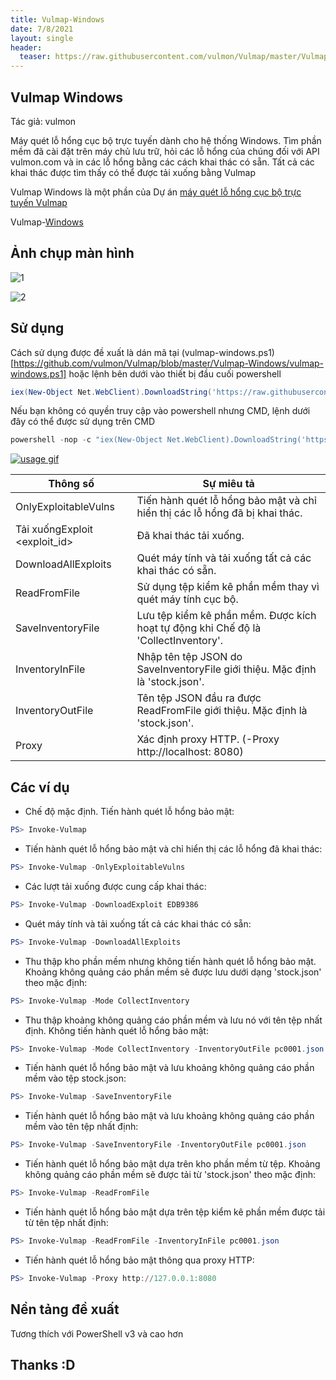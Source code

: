 ```yaml
---
title: Vulmap-Windows
date: 7/8/2021
layout: single
header:
  teaser: https://raw.githubusercontent.com/vulmon/Vulmap/master/Vulmap-Windows/vulmap-logo.png
--- 
```


## Vulmap Windows
Tác giả: vulmon

Máy quét lỗ hổng cục bộ trực tuyến dành cho hệ thống Windows. Tìm phần mềm đã cài đặt trên máy chủ lưu trữ, hỏi các lỗ hổng của chúng đối với API vulmon.com và in các lỗ hổng bằng các cách khai thác có sẵn. Tất cả các khai thác được tìm thấy có thể được tải xuống bằng Vulmap

Vulmap Windows là một phần của Dự án [máy quét lỗ hổng cục bộ trực tuyến Vulmap](https://github.com/vulmon/Vulmap)

Vulmap-[Windows](https://github.com/vulmon/Vulmap/blob/master/Vulmap-Windows)
## Ảnh chụp màn hình
![1](https://raw.githubusercontent.com/vulmon/Vulmap/master/Vulmap-Windows/bir.jpg)

![2](https://raw.githubusercontent.com/vulmon/Vulmap/master/Vulmap-Windows/iki.jpg)

## Sử dụng
Cách sử dụng được đề xuất là dán mã tại (vulmap-windows.ps1)[https://github.com/vulmon/Vulmap/blob/master/Vulmap-Windows/vulmap-windows.ps1] hoặc lệnh bên dưới vào thiết bị đầu cuối powershell

```powershell
iex(New-Object Net.WebClient).DownloadString('https://raw.githubusercontent.com/vulmon/Vulmap/master/Vulmap-Windows/vulmap-windows.ps1')
```

Nếu bạn không có quyền truy cập vào powershell nhưng CMD, lệnh dưới đây có thể được sử dụng trên CMD

```powershell
powershell -nop -c "iex(New-Object Net.WebClient).DownloadString('https://raw.githubusercontent.com/vulmon/Vulmap/master/Vulmap-Windows/vulmap-windows.ps1')"
```
[![usage gif](https://raw.githubusercontent.com/vulmon/Vulmap/master/Vulmap-Windows/uc.gif)](https://www.youtube.com/watch?v=y39w9WYYnmI)

| Thông số  | Sự miêu tả | 
|---|---|
| OnlyExploitableVulns          | Tiến hành quét lỗ hổng bảo mật và chỉ hiển thị các lỗ hổng đã bị khai thác.
| Tải xuốngExploit <exploit_id> | Đã khai thác tải xuống.
| DownloadAllExploits           | Quét máy tính và tải xuống tất cả các khai thác có sẵn.
| ReadFromFile                  | Sử dụng tệp kiểm kê phần mềm thay vì quét máy tính cục bộ.
| SaveInventoryFile             | Lưu tệp kiểm kê phần mềm. Được kích hoạt tự động khi Chế độ là 'CollectInventory'.
| InventoryInFile               | Nhập tên tệp JSON do SaveInventoryFile giới thiệu. Mặc định là 'stock.json'.
| InventoryOutFile              | Tên tệp JSON đầu ra được ReadFromFile giới thiệu. Mặc định là 'stock.json'.
| Proxy                         | Xác định proxy HTTP. (-Proxy http://localhost: 8080)





## Các ví dụ
* Chế độ mặc định. Tiến hành quét lỗ hổng bảo mật:
```powershell
PS> Invoke-Vulmap
```

* Tiến hành quét lỗ hổng bảo mật và chỉ hiển thị các lỗ hổng đã khai thác:
```powershell
PS> Invoke-Vulmap -OnlyExploitableVulns
```

* Các lượt tải xuống được cung cấp khai thác:
```powershell
PS> Invoke-Vulmap -DownloadExploit EDB9386
```

* Quét máy tính và tải xuống tất cả các khai thác có sẵn:
```powershell
PS> Invoke-Vulmap -DownloadAllExploits
```

* Thu thập kho phần mềm nhưng không tiến hành quét lỗ hổng bảo mật. Khoảng không quảng cáo phần mềm sẽ được lưu dưới dạng 'stock.json' theo mặc định:
```powershell
PS> Invoke-Vulmap -Mode CollectInventory
```

* Thu thập khoảng không quảng cáo phần mềm và lưu nó với tên tệp nhất định. Không tiến hành quét lỗ hổng bảo mật:
```powershell
PS> Invoke-Vulmap -Mode CollectInventory -InventoryOutFile pc0001.json
```

* Tiến hành quét lỗ hổng bảo mật và lưu khoảng không quảng cáo phần mềm vào tệp stock.json:
```powershell
PS> Invoke-Vulmap -SaveInventoryFile
```

* Tiến hành quét lỗ hổng bảo mật và lưu khoảng không quảng cáo phần mềm vào tên tệp nhất định:
```powershell
PS> Invoke-Vulmap -SaveInventoryFile -InventoryOutFile pc0001.json
```

* Tiến hành quét lỗ hổng bảo mật dựa trên kho phần mềm từ tệp. Khoảng không quảng cáo phần mềm sẽ được tải từ 'stock.json' theo mặc định:
```powershell
PS> Invoke-Vulmap -ReadFromFile
```

* Tiến hành quét lỗ hổng bảo mật dựa trên tệp kiểm kê phần mềm được tải từ tên tệp nhất định:
```powershell
PS> Invoke-Vulmap -ReadFromFile -InventoryInFile pc0001.json
```

* Tiến hành quét lỗ hổng bảo mật thông qua proxy HTTP:
```powershell
PS> Invoke-Vulmap -Proxy http://127.0.0.1:8080
```
## Nền tảng đề xuất
Tương thích với PowerShell v3 và cao hơn
## Thanks :D
